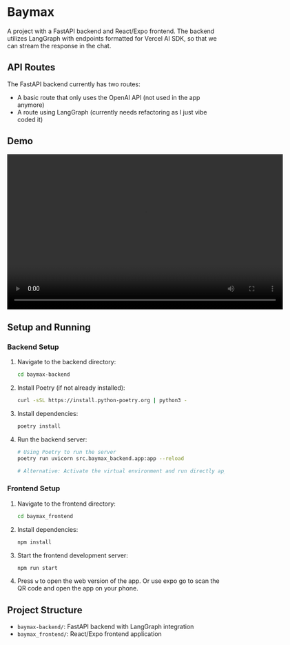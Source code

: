 # Baymax

A project with a FastAPI backend and React/Expo frontend. The backend utilizes LangGraph with endpoints formatted for Vercel AI SDK, so that we can stream the response in the chat.

## API Routes

The FastAPI backend currently has two routes:
- A basic route that only uses the OpenAI API (not used in the app anymore)
- A route using LangGraph (currently needs refactoring as I just vibe coded it)

## Demo


<!-- HTML video embed for better compatibility -->
<video width="640" height="360" controls>
  <source src="demo.mp4" type="video/mp4">
  Your browser does not support the video tag.
</video>

## Setup and Running

### Backend Setup

1. Navigate to the backend directory:
   ```bash
   cd baymax-backend
   ```

2. Install Poetry (if not already installed):
   ```bash
   curl -sSL https://install.python-poetry.org | python3 -
   ```

3. Install dependencies:
   ```bash
   poetry install
   ```

4. Run the backend server:
   ```bash
   # Using Poetry to run the server
   poetry run uvicorn src.baymax_backend.app:app --reload
   
   # Alternative: Activate the virtual environment and run directly app.py
   ```

### Frontend Setup

1. Navigate to the frontend directory:
   ```bash
   cd baymax_frontend
   ```

2. Install dependencies:
   ```bash
   npm install
   ```

3. Start the frontend development server:
   ```bash
   npm run start
   ```

4. Press `w` to open the web version of the app. Or use expo go to scan the QR code and open the app on your phone.

## Project Structure

- `baymax-backend/`: FastAPI backend with LangGraph integration
- `baymax_frontend/`: React/Expo frontend application




